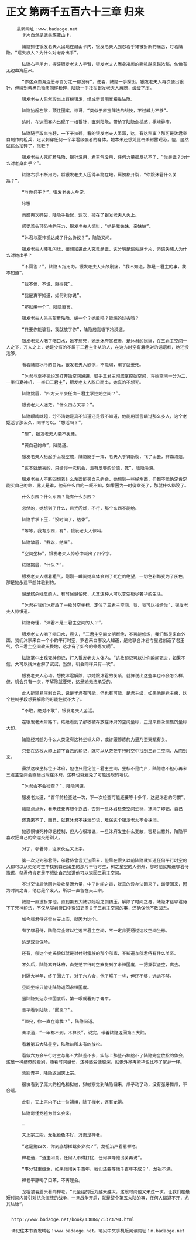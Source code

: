 # 正文 第两千五百六十三章 归来
        最新网址：www.badaoge.net
          卡片自然是遗失族藏山卡。
      
          陆隐抓住银发老夫人出现在藏山卡内，银发老夫人强忍着手臂被折断的痛苦，盯着陆隐，“遗失族人？为什么对老身出手”。
      
          陆隐右手用力，捏碎银发老夫人手臂，银发老夫人周身凄厉的嘶吼越来越浓郁，仿佛有无边血海压来。
      
          “你这点血海连恶赤百分之一都没有”，说着，陆隐一手探出，银发老夫人再次使出银针，但碰到紫黑色物质同样粉碎，陆隐一手按在银发老夫人肩膀，缓缓下压。
      
          银发老夫人忽然取出上百根银发，组成奇异图案横推陆隐。
      
          陆隐抬起左掌，顶住图案，惊讶，“类似于原宝阵法的战技，不过威力不够”。
      
          这时，在这图案内出现了一根银针，直刺陆隐，带给了陆隐危机感，祖境异宝。
      
          陆隐随手取出拖鞋，一下子拍碎，看的银发老夫人呆滞，这，有这种事？那可是沐君亲自制作的祖兵，足以刺穿任何一个半君级强者的身体，她本来还想凭此击杀封雷观沁，但，居然就这么拍碎了，拖鞋？
      
          银发老夫人死盯着陆隐，银针没用，君王气没用，任何力量都反抗不了，“你是谁？为什么对老身出手？”。
      
          陆隐右手不断用力，将银发老夫人压得半跪在地，肩膀都开裂，“你跟沐君什么关系？”。
      
          “与你何干？”，银发老夫人牟定。
      
          咔嚓
      
          肩膀再次碎裂，陆隐手抬起，这次，按在了银发老夫人头上。
      
          感受着头顶恐怖的压力，银发老夫人惊叫，“她是我妹妹，亲妹妹”。
      
          “沐君与夏神机达成了什么协议？”，陆隐又问。
      
          银发老夫人瞳孔闪烁，很想知道此人究竟是谁，这分明是遗失族卡片，但遗失族人为什么对她出手？
      
          “不回答？”，陆隐五指用力，银发老夫人头颅剧痛，“我不知道，那是三君主的事，我不知道”。
      
          “我不信，不说，就得死”。
      
          “我是真不知道，如何对你说”。
      
          “那就编一个”，陆隐直言。
      
          银发老夫人呆呆望着陆隐，编一个？她敢吗？能编的过去吗？
      
          “只要你能骗我，我就放了你”，陆隐居高临下冷漠道。
      
          银发老夫人咽了咽口水，她不想死，她是沐府掌权者，是沐君的姐姐，在三君主空间一人之下，万人之上，她是少有的不属于三君主仆从的人，在这方时空有着绝对的话语权，她还没活够。
      
          看着陆隐冰冷的目光，银发老夫人恐惧，不能编，编了就要死。
      
          “沐君与夏神机约定打开始空间通道，联手三君主彻底掌控始空间，将始空间一分为二，一半归夏神机，一半归三君主”，银发老夫人脱口而出，她真的不想死。
      
          陆隐挑眉，“四方天平会任由三君主掌控始空间？”。
      
          银发老夫人迷茫，“什么四方天平？”。
      
          陆隐眼睛眯起，分不清她是真不知道还是假不知道，他能用谎言瞒过那么多人，这个老妪活了那么久，同样可以，“想活吗？”。
      
          “想”，银发老夫人毫不犹豫。
      
          “买自己的命”，陆隐道。
      
          银发老夫人抬起手上凝空戒，陆隐随手一挥，老夫人手臂断裂，飞了出去，鲜血洒落。
      
          “这本就是我的，只给你一次机会，没有足够的价值，死”，陆隐冷漠。
      
          银发老夫人不断回想着什么东西能买自己的命，她想到一些好东西，但都不能确定肯定能买自己的命，此人是谁，他有什么目的一概不知，如果因为一时侥幸死了，那就什么都没了。
      
          什么东西？什么东西？能有什么东西？
      
          忽然的，她想到了什么，目光闪烁，不行，那个东西不能给。
      
          陆隐手掌下压，“没时间了，结束”。
      
          “等等，我有东西，有”，银发老夫人惊叫。
      
          陆隐皱眉，“我说，结束”。
      
          “空间坐标”，银发老夫人惊恐中喊出了四个字。
      
          陆隐挑眉，“什么？”。
      
          银发老夫人喘着粗气，刚刚一瞬间她真体会到了死亡的绝望，一切色彩都变为了灰色，那是她永远不想体验到的。
      
          越是弑杀残忍的人，有时候越怕死，尤其这种人可以享受极尽奢华的生活。
      
          “沐君在我们沐府放了一枚时空坐标，定位了三君主空间，我，我可以找给你”，银发老夫人惊惧道。
      
          陆隐奇怪，“沐君不是三君主空间的人？”。
      
          银发老夫人咽了咽口水，摇头，“三君主空间文明断绝，不可能修炼，我们都是来自外面，我们沐家来自一个小的平行时空，罗君来自哪没人知道，是他联合沐君与星君创造了君王气，令三君主空间改天换地，这才有了如今的修炼文明”。
      
          陆隐掌中出现死神印记，打入银发老夫人体内，“这枚印记可以让你瞬间死去，如果不信，大可以找沐君解了试试，当然，机会同样只有一次”。
      
          银发老夫人心动，想找沐君解除，以她跟沐君的关系，就算说出这些事也不会怎么样，但，机会只有一次，不解除就要死，这是她无法承受的。
      
          此人能轻易压制自己，说是半君有可能，但也有可能，是君主级，如果他是君主级，这个控制手段想要解除的可能性就不大了。
      
          “不敢，绝对不敢”，银发老夫人苦涩。
      
          在银发老太带路下，陆隐看到了那枚被存放在沐府的空间坐标，正是来自永恒族的坐标大印。
      
          陆隐经常想为什么人类没有这种坐标大印，或许跟修炼的力量乃至天赋有关。
      
          只要在这枚大印上留下自己的印记，就可以从茫茫平行时空中找到三君主空间，从而到来。
      
          虽然这枚坐标位于沐府，但也只是定位三君主空间，坐标不是门户，陆隐也不担心再来三君主空间会直接出现在沐府，这样也就避免了可能出现的埋伏。
      
          “沐君会不会检查？”，陆隐问道。
      
          银发老太道，“百年前检查过一次，下一次检查可能还要等十多年，这是沐君的习惯”。
      
          陆隐点点头，看来还要再想个办法，否则一旦沐君检查空间坐标，抹消了印记，自己
      
          还真来不了，而且，就算沐君不抹消印记，难保这个银发老太不会抹消。
      
          她恐惧被死神印记控制，但人心很难说，一旦沐府发生什么变故，容易出意外，陆隐不喜欢把自己的命运交给别人。
      
          对了，邬君侍，这家伙在天上宗。
      
          第一次见到邬君侍，邬君侍曾言无法回来，但早在很久以前陆隐就知道任何平行时空的人都可以从茫茫时空中找到自己出生的那片平行时空，树之星空的人例外，那时他就知道邬君侍撒谎，邬君侍肯定是不想让自己知道他可以返回三君主空间。
      
          不过交谈后他因为吸收星源力量，中了时间之毒，就真的没办法回来了，即便回来，因为时间之毒，他也是个废人，所以一直留在天上宗。
      
          陆隐一直没拆穿他，直到第五大陆以始祖之剑镇压，解除了时间之毒，陆隐才给邬君侍下了死神印法，不仅从邬君侍口中得知更多关于三君主空间的事，还确保他不敢回去。
      
          如今邬君侍还留在天上宗，就因为这个。
      
          有了邬君侍，陆隐完全可以往返三君主空间，不一定非要通过这枚空间坐标。
      
          这是双重保险。
      
          还有，邬这个姓氏貌似就是对付封雷族的那个邬家，不知道与邬君侍有什么关系。
      
          不久后，陆隐离开沐府，自茫茫平行时空察觉到了永恒国度，一把撕裂虚空，离去。
      
          时隔大半年，终于回去了，对于六方会，他了解了一些，但还不够，远远不够。
      
          空间坐标只能让陆隐返回永恒国度。
      
          当陆隐到达永恒国度后，第一眼就看到了青平。
      
          青平看到陆隐，“回来了”。
      
          “师兄，你一直在等我？”，陆隐问道。
      
          青平道，“一年都不到，不算长”，说完，带着陆隐返回第五大陆。
      
          看着第五大陆星空，陆隐前所未有的放松。
      
          看似六方会平行时空与第五大陆差不多，实际上那些石块给不了陆隐完全放松的体会，这是一种细微的差别，随着时间越长，这种感受便越深，就像外界再繁华也比不了家乡一样。
      
          告别青平，陆隐返回天上宗。
      
          很快看到了庞大的祖龟和狱蛟，狱蛟察觉到陆隐归来，爪子动了动，没有张牙舞爪，不合适。
      
          此刻，天上宗内不止一位祖境，除了禅老，还有龙祖。
      
          陆隐奇怪龙祖为什么会来。
      
          …
      
          天上宗正殿，龙祖脸色不好，对面是禅老。
      
          “这是第四次，你到底想拦截多少次？”，龙祖沉声看着禅老。
      
          禅老道，“道主闭关，任何人不得打扰，任何事等他出关再说”。
      
          “事分轻重缓急，如果他闭关千百年，我们还要等他千百年不成？‘，龙祖不满。
      
          禅老平静喝了口茶，不再理会。
      
          龙祖皱着眉头看向禅老，“元圣给的压力越来越大，这段时间他又来过一次，让我们在最短时间内接引对抗永恒族的战争，一旦战争开启，就是整个第五大陆的事，任何人都避不开，尤其陆隐”。
      
      
      http://www.badaoge.net/book/13084/25373794.html
      
      请记住本书首发域名：www.badaoge.net。笔尖中文手机版阅读网址：m.badaoge.net